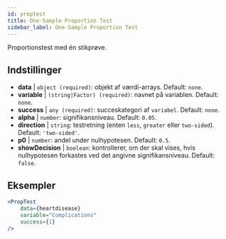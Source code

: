 ```yaml
---
id: proptest
title: One-Sample Proportion Test
sidebar_label: One-Sample Proportion Test
---
```


Proportionstest med én stikprøve.

## Indstillinger

* __data__ | `object (required)`: objekt af værdi-arrays. Default: `none`.
* __variable__ | `(string|Factor) (required)`: navnet på variablen. Default: `none`.
* __success__ | `any (required)`: succeskategori af `variabel`. Default: `none`.
* __alpha__ | `number`: signifikansniveau. Default: `0.05`.
* __direction__ | `string`: testretning (enten `less`, `greater` eller `two-sided`). Default: `'two-sided'`.
* __p0__ | `number`: andel under nulhypotesen. Default: `0.5`.
* __showDecision__ | `boolean`: kontrollerer, om der skal vises, hvis nulhypotesen forkastes ved det angivne signifikansniveau. Default: `false`.


## Eksempler

```jsx live
<PropTest
    data={heartdisease} 
    variable="Complications"
    success={1}
/>
```
